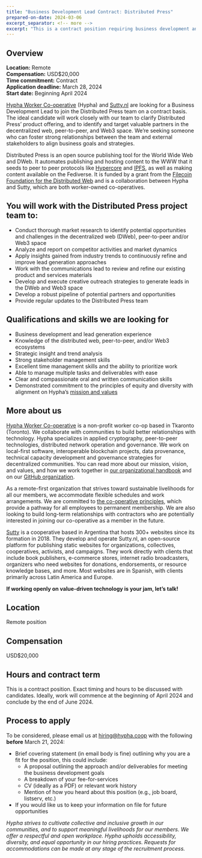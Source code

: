 ```yaml
---
title: "Business Development Lead Contract: Distributed Press" 
prepared-on-date: 2024-03-06
excerpt_separator: <!-- more -->
excerpt: "This is a contract position requiring business development and lead generation experience. We're looking for someone who can foster strong relationships between the team and external stakeholders."
---
```


## Overview

**Location:** Remote  
**Compensation:** USD$20,000   
**Time commitment:** Contract  
**Application deadline:**  March 28, 2024  
**Start date:** Beginning April 2024

[Hypha Worker Co-operative](https://hypha.coop) (Hypha) and [Sutty.nl](https://sutty.nl/) are looking for a Business Development Lead to join the Distributed Press team on a contract basis. The ideal candidate will work closely with our team to clarify Distributed Press’ product offering, and to identify and target valuable partners in the decentralized web, peer-to-peer, and Web3 space. We’re seeking someone who can foster strong relationships between the team and external stakeholders to align business goals and strategies.  
  
Distributed Press is an open source publishing tool for the World Wide Web and DWeb. It automates publishing and hosting content to the WWW that it seeds to peer to peer protocols like [Hypercore](https://holepunch.to/) and [IPFS](https://ipfs.tech/), as well as making content available on the Fediverse. It is funded by a grant from the [Filecoin Foundation for the Distributed Web](https://www.ffdweb.org/blog/building-distributed-press-a-publishing-tool-for-the-decentralized-web/) and is a collaboration between Hypha and Sutty, which are both worker-owned co-operatives.

## You will work with the Distributed Press project team to:

- Conduct thorough market research to identify potential opportunities and challenges in the decentralized web (DWeb), peer-to-peer and/or Web3 space  
- Analyze and report on competitor activities and market dynamics  
- Apply insights gained from industry trends to continuously refine and improve lead generation approaches  
- Work with the communications lead to review and refine our existing product and services materials  
- Develop and execute creative outreach strategies to generate leads in the DWeb and Web3 space  
- Develop a robust pipeline of potential partners and opportunities  
- Provide regular updates to the Distributed Press team  

## Qualifications and skills we are looking for

- Business development and lead generation experience
- Knowledge of the distributed web, peer-to-peer, and/or Web3 ecosystems 
- Strategic insight and trend analysis
- Strong stakeholder management skills
- Excellent time management skills and the ability to prioritize work
- Able to manage multiple tasks and deliverables with ease
- Clear and compassionate oral and written communication skills
- Demonstrated commitment to the principles of equity and diversity with alignment on Hypha’s [mission and values](https://handbook.hypha.coop/vision.html)

## More about us

[Hypha Worker Co-operative](https://hypha.coop/) is a non-profit worker co-op based in Tkaronto (Toronto). We collaborate with communities to build better relationships with technology. Hypha specializes in applied cryptography, peer-to-peer technologies, distributed network operation and governance. We work on local-first software, interoperable blockchain projects, data provenance, technical capacity development and governance strategies for decentralized communities. You can read more about our mission, vision, and values, and how we work together in [our organizational handbook](https://handbook.hypha.coop/) and on our [GitHub organization](https://github.com/hyphacoop). 

As a remote-first organization that strives toward sustainable livelihoods for all our members, we accommodate flexible schedules and work arrangements. We are committed to [the co-operative principles](https://www.ica.coop/en/cooperatives/cooperative-identity), which provide a pathway for all employees to permanent membership. We are also looking to build long-term relationships with contractors who are potentially interested in joining our co-operative as a member in the future. 

[Sutty](https://sutty.nl/en/) is a cooperative based in Argentina that hosts 300+ websites since its formation in 2018. They develop and operate Sutty.nl, an open-source platform for publishing static websites for organizations, collectives, cooperatives, activists, and campaigns. They work directly with clients that include book publishers, e-commerce stores, internet radio broadcasters, organizers who need websites for donations, endorsements, or resource knowledge bases, and more. Most websites are in Spanish, with clients primarily across Latin America and Europe.

**If working openly on value-driven technology is your jam, let’s talk!**

## Location

Remote position

## Compensation
USD$20,000

## Hours and contract term
This is a contract position. Exact timing and hours to be discussed with candidates. Ideally, work will commence at the beginning of April 2024 and conclude by the end of June 2024.

## Process to apply

To be considered, please email us at [hiring@hypha.coop](mailto:hiring@hypha.coop) with the following **before** March 21, 2024:

* Brief covering statement (in email body is fine) outlining why you are a fit for the position, this could include:
    * A proposal outlining the approach and/or deliverables for meeting the business development goals  
    * A breakdown of your fee-for-services  
    * CV (ideally as a PDF) or relevant work history  
    * Mention of how you heard about this position (e.g., job board, listserv, etc.)  
* If you would like us to keep your information on file for future opportunities  

*Hypha strives to cultivate collective and inclusive growth in our communities, and to support meaningful livelihoods for our members. We offer a respectful and open workplace. Hypha upholds accessibility, diversity, and equal opportunity in our hiring practices. Requests for accommodations can be made at any stage of the recruitment process.*
